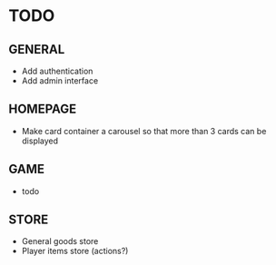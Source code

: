 # TODO

## GENERAL

- Add authentication
- Add admin interface


## HOMEPAGE

- Make card container a carousel so that more than 3 cards can be displayed

## GAME

- todo

## STORE

- General goods store
- Player items store (actions?)
